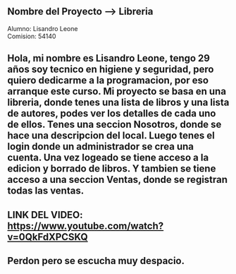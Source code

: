 ## Nombre del Proyecto --> Libreria 

Alumno: Lisandro Leone  
Comision: 54140

## Hola, mi nombre es Lisandro Leone, tengo 29 años soy tecnico en higiene y seguridad, pero quiero dedicarme a la programacion, por eso arranque este curso. Mi proyecto se basa en una libreria, donde tenes una lista de libros y una lista de autores, podes ver los detalles de cada uno de ellos. Tenes una seccion Nosotros, donde se hace una descripcion del local. Luego tenes el login donde un administrador se crea una cuenta. Una vez logeado se tiene acceso a la edicion y borrado de libros. Y tambien se tiene acceso a una seccion Ventas, donde se registran todas las ventas.

## LINK DEL VIDEO: https://www.youtube.com/watch?v=0QkFdXPCSKQ
## Perdon pero se escucha muy despacio.